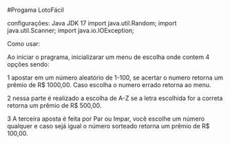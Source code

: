 #Progama LotoFácil 

configurações:
Java JDK 17
import java.util.Random; 
import java.util.Scanner; 
import java.io.IOException;

Como usar:

Ao iníciar o pragrama, inicializarar um menu de escolha onde contem 4 opções sendo:

1 apostar em um número aleatório de 1-100, se acertar o numero retorna um prêmio de R$ 1000,00. Caso escolha o numero errado retorna ao menu.

2 nessa parte é realizado a escolha de A-Z se a letra escolhida for a correta retorna um prêmio de R$ 500,00.

3 A terceira aposta é feita por Par ou Impar, você escolhe um número qualquer e caso sejá igual o número sorteado retorna um prêmio de R$ 100,00.